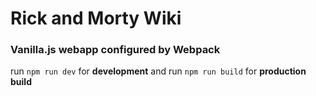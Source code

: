 # Rick and Morty Wiki
### Vanilla.js webapp configured by Webpack

run `npm run dev` for **development**
and
run `npm run build` for **production build**
